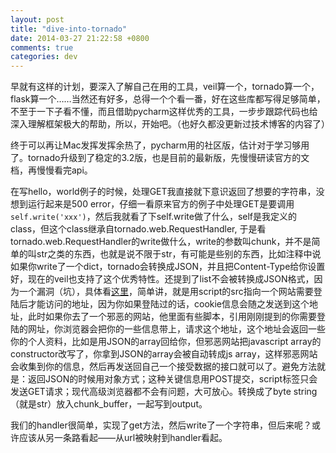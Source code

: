 ```yaml
---
layout: post
title: "dive-into-tornado"
date: 2014-03-27 21:22:58 +0800
comments: true
categories: dev
---
```


早就有这样的计划，要深入了解自己在用的工具，veil算一个，tornado算一个，flask算一个……当然还有好多，总得一个个看一番，好在这些库都写得足够简单，不至于一下子看不懂，而且借助pycharm这样优秀的工具，一步步跟踪代码也给深入理解框架极大的帮助，所以，开始吧。（也好久都没更新过技术博客的内容了）

终于可以再让Mac发挥发挥余热了，pycharm用的社区版，估计对于学习够用了。tornado升级到了稳定的3.2版，也是目前的最新版，先慢慢研读官方的文档，再慢慢看完api。

在写hello，world例子的时候，处理GET我直接就下意识返回了想要的字符串，没想到运行起来是500 error，仔细一看原来官方的例子中处理GET是要调用`self.write('xxx')`，然后我就看了下self.write做了什么，self是我定义的class，但这个class继承自tornado.web.RequestHandler, 于是看tornado.web.RequestHandler的write做什么，write的参数叫chunk，并不是简单的叫str之类的东西，也就是说不限于str，有可能是些别的东西，比如注释中说如果你write了一个dict，tornado会转换成JSON，并且把Content-Type给你设置好，现在的veil也支持了这个优秀特性。还提到了list不会被转换成JSON格式，因为一个漏洞（坑），具体看[这里](http://haacked.com/archive/2008/11/20/anatomy-of-a-subtle-json-vulnerability.aspx/)，简单讲，就是用script的src指向一个网站需要登陆后才能访问的地址，因为你如果登陆过的话，cookie信息会随之发送到这个地址，此时如果你去了一个邪恶的网站，他里面有些脚本，引用刚刚提到的你需要登陆的网址，你浏览器会把你的一些信息带上，请求这个地址，这个地址会返回一些你的个人资料，比如是用JSON的array回给你，但邪恶网站把javascript array的constructor改写了，你拿到JSON的array会被自动转成js array，这样邪恶网站会收集到你的信息，然后再发送回自己一个接受数据的接口就可以了。避免方法就是：返回JSON的时候用对象方式；这种关键信息用POST提交，script标签只会发送GET请求；现代高级浏览器都不会有问题，大可放心。转换成了byte string（就是str）放入chunk_buffer，一起写到output。

我们的handler很简单，实现了get方法，然后write了一个字符串，但后来呢？或许应该从另一条路看起——从url被映射到handler看起。